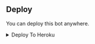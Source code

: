 


## Deploy
You can deploy this bot anywhere.

<details><summary>Deploy To Heroku</summary>
<p>
<br>
<a href="https://heroku.com/deploy?template=https://github.com/Hacker-Jr-TG/Yes">
  <img src="https://www.herokucdn.com/deploy/button.svg" alt="Deploy">
</a>
</p>
</details>

